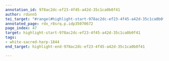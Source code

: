 ```yaml
---
annotation_id: 978ac2dc-ef23-4f45-a42d-35c1ca0b0f41
author: rdunn5
tei_target: "#range(#highlight-start-978ac2dc-ef23-4f45-a42d-35c1ca0b0f41, #highlight-end-978ac2dc-ef23-4f45-a42d-35c1ca0b0f41)"
annotated_page: rdx_r8srq.p.idp35070672
page_index: 47
target: highlight-start-978ac2dc-ef23-4f45-a42d-35c1ca0b0f41
tags:
- white-sacred-harp-1844
end_target: highlight-end-978ac2dc-ef23-4f45-a42d-35c1ca0b0f41

---
```

